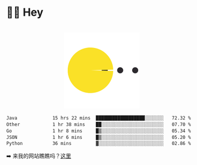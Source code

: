 
# 👋🏻 Hey
<div align="center">
	<br>
	<img src="https://raw.githubusercontent.com/Aniket965/Aniket965/master/pacman.svg?sanitize=true" width="200" height="200">
	<br>
</div>

<!--START_SECTION:waka-->

```txt
Java             15 hrs 22 mins  ██████████████████░░░░░░░   72.32 %
Other            1 hr 38 mins    ██░░░░░░░░░░░░░░░░░░░░░░░   07.70 %
Go               1 hr 8 mins     █▒░░░░░░░░░░░░░░░░░░░░░░░   05.34 %
JSON             1 hr 6 mins     █▒░░░░░░░░░░░░░░░░░░░░░░░   05.20 %
Python           36 mins         ▓░░░░░░░░░░░░░░░░░░░░░░░░   02.86 %
```

<!--END_SECTION:waka-->

 ➡️  来我的网站瞧瞧吗？[这里](https://www.shaolongfei.com)
